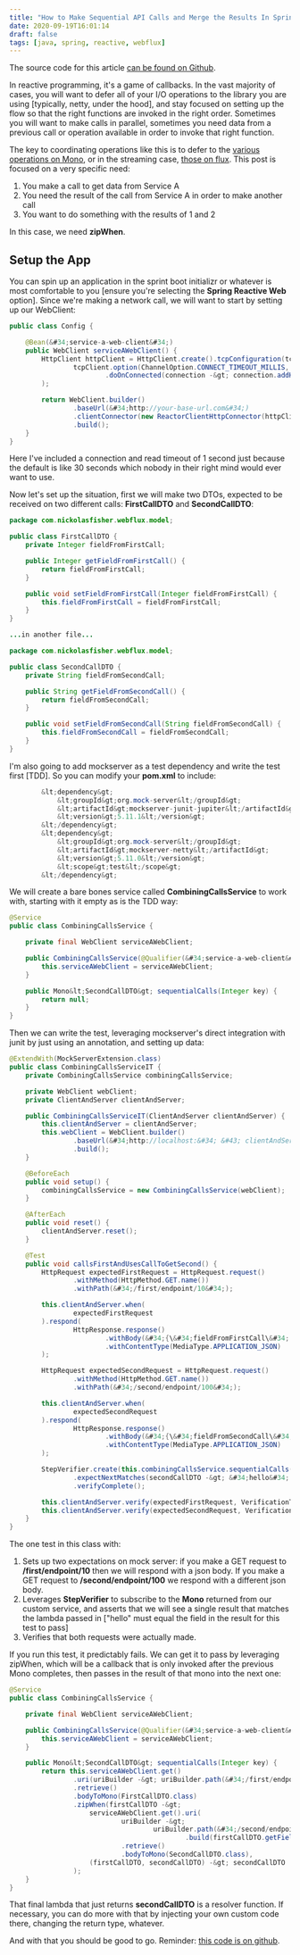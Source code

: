 ```yaml
---
title: "How to Make Sequential API Calls and Merge the Results In Spring Boot Webflux"
date: 2020-09-19T16:01:14
draft: false
tags: [java, spring, reactive, webflux]
---
```


The source code for this article [can be found on Github](https://github.com/nfisher23/reactive-programming-webflux/tree/master/api-calls-and-resilience).

In reactive programming, it&#39;s a game of callbacks. In the vast majority of cases, you will want to defer all of your I/O operations to the library you are using \[typically, netty, under the hood\], and stay focused on setting up the flow so that the right functions are invoked in the right order. Sometimes you will want to make calls in parallel, sometimes you need data from a previous call or operation available in order to invoke that right function.

The key to coordinating operations like this is to defer to the [various operations on Mono](https://projectreactor.io/docs/core/release/api/reactor/core/publisher/Mono.html), or in the streaming case, [those on flux](https://projectreactor.io/docs/core/release/api/reactor/core/publisher/Flux.html). This post is focused on a very specific need:

1. You make a call to get data from Service A
2. You need the result of the call from Service A in order to make another call
3. You want to do something with the results of 1 and 2

In this case, we need **zipWhen**.

## Setup the App

You can spin up an application in the sprint boot initializr or whatever is most comfortable to you \[ensure you&#39;re selecting the **Spring Reactive Web** option\]. Since we&#39;re making a network call, we will want to start by setting up our WebClient:

```java
public class Config {

    @Bean(&#34;service-a-web-client&#34;)
    public WebClient serviceAWebClient() {
        HttpClient httpClient = HttpClient.create().tcpConfiguration(tcpClient -&gt;
                tcpClient.option(ChannelOption.CONNECT_TIMEOUT_MILLIS, 1000)
                        .doOnConnected(connection -&gt; connection.addHandlerLast(new ReadTimeoutHandler(1000, TimeUnit.MILLISECONDS)))
        );

        return WebClient.builder()
                .baseUrl(&#34;http://your-base-url.com&#34;)
                .clientConnector(new ReactorClientHttpConnector(httpClient))
                .build();
    }
}

```

Here I&#39;ve included a connection and read timeout of 1 second just because the default is like 30 seconds which nobody in their right mind would ever want to use.

Now let&#39;s set up the situation, first we will make two DTOs, expected to be received on two different calls: **FirstCallDTO** and **SecondCallDTO**:

```java
package com.nickolasfisher.webflux.model;

public class FirstCallDTO {
    private Integer fieldFromFirstCall;

    public Integer getFieldFromFirstCall() {
        return fieldFromFirstCall;
    }

    public void setFieldFromFirstCall(Integer fieldFromFirstCall) {
        this.fieldFromFirstCall = fieldFromFirstCall;
    }
}

...in another file...

package com.nickolasfisher.webflux.model;

public class SecondCallDTO {
    private String fieldFromSecondCall;

    public String getFieldFromSecondCall() {
        return fieldFromSecondCall;
    }

    public void setFieldFromSecondCall(String fieldFromSecondCall) {
        this.fieldFromSecondCall = fieldFromSecondCall;
    }
}

```

I&#39;m also going to add mockserver as a test dependency and write the test first \[TDD\]. So you can modify your **pom.xml** to include:

```java
        &lt;dependency&gt;
            &lt;groupId&gt;org.mock-server&lt;/groupId&gt;
            &lt;artifactId&gt;mockserver-junit-jupiter&lt;/artifactId&gt;
            &lt;version&gt;5.11.1&lt;/version&gt;
        &lt;/dependency&gt;
        &lt;dependency&gt;
            &lt;groupId&gt;org.mock-server&lt;/groupId&gt;
            &lt;artifactId&gt;mockserver-netty&lt;/artifactId&gt;
            &lt;version&gt;5.11.0&lt;/version&gt;
            &lt;scope&gt;test&lt;/scope&gt;
        &lt;/dependency&gt;

```

We will create a bare bones service called **CombiningCallsService** to work with, starting with it empty as is the TDD way:

```java
@Service
public class CombiningCallsService {

    private final WebClient serviceAWebClient;

    public CombiningCallsService(@Qualifier(&#34;service-a-web-client&#34;) WebClient serviceAWebClient) {
        this.serviceAWebClient = serviceAWebClient;
    }

    public Mono&lt;SecondCallDTO&gt; sequentialCalls(Integer key) {
        return null;
    }
}

```

Then we can write the test, leveraging mockserver&#39;s direct integration with junit by just using an annotation, and setting up data:

```java
@ExtendWith(MockServerExtension.class)
public class CombiningCallsServiceIT {
    private CombiningCallsService combiningCallsService;

    private WebClient webClient;
    private ClientAndServer clientAndServer;

    public CombiningCallsServiceIT(ClientAndServer clientAndServer) {
        this.clientAndServer = clientAndServer;
        this.webClient = WebClient.builder()
                .baseUrl(&#34;http://localhost:&#34; &#43; clientAndServer.getPort())
                .build();
    }

    @BeforeEach
    public void setup() {
        combiningCallsService = new CombiningCallsService(webClient);
    }

    @AfterEach
    public void reset() {
        clientAndServer.reset();
    }

    @Test
    public void callsFirstAndUsesCallToGetSecond() {
        HttpRequest expectedFirstRequest = HttpRequest.request()
                .withMethod(HttpMethod.GET.name())
                .withPath(&#34;/first/endpoint/10&#34;);

        this.clientAndServer.when(
                expectedFirstRequest
        ).respond(
                HttpResponse.response()
                        .withBody(&#34;{\&#34;fieldFromFirstCall\&#34;: 100}&#34;)
                        .withContentType(MediaType.APPLICATION_JSON)
        );

        HttpRequest expectedSecondRequest = HttpRequest.request()
                .withMethod(HttpMethod.GET.name())
                .withPath(&#34;/second/endpoint/100&#34;);

        this.clientAndServer.when(
                expectedSecondRequest
        ).respond(
                HttpResponse.response()
                        .withBody(&#34;{\&#34;fieldFromSecondCall\&#34;: \&#34;hello\&#34;}&#34;)
                        .withContentType(MediaType.APPLICATION_JSON)
        );

        StepVerifier.create(this.combiningCallsService.sequentialCalls(10))
                .expectNextMatches(secondCallDTO -&gt; &#34;hello&#34;.equals(secondCallDTO.getFieldFromSecondCall()))
                .verifyComplete();

        this.clientAndServer.verify(expectedFirstRequest, VerificationTimes.once());
        this.clientAndServer.verify(expectedSecondRequest, VerificationTimes.once());
    }
}

```

The one test in this class with:

1. Sets up two expectations on mock server: if you make a GET request to **/first/endpoint/10** then we will respond with a json body. If you make a GET request to **/second/endpoint/100** we respond with a different json body.
2. Leverages **StepVerifier** to subscribe to the **Mono** returned from our custom service, and asserts that we will see a single result that matches the lambda passed in \[&#34;hello&#34; must equal the field in the result for this test to pass\]
3. Verifies that both requests were actually made.


If you run this test, it predictably fails. We can get it to pass by leveraging zipWhen, which will be a callback that is only invoked after the previous Mono completes, then passes in the result of that mono into the next one:

```java
@Service
public class CombiningCallsService {

    private final WebClient serviceAWebClient;

    public CombiningCallsService(@Qualifier(&#34;service-a-web-client&#34;) WebClient serviceAWebClient) {
        this.serviceAWebClient = serviceAWebClient;
    }

    public Mono&lt;SecondCallDTO&gt; sequentialCalls(Integer key) {
        return this.serviceAWebClient.get()
                .uri(uriBuilder -&gt; uriBuilder.path(&#34;/first/endpoint/{param}&#34;).build(key))
                .retrieve()
                .bodyToMono(FirstCallDTO.class)
                .zipWhen(firstCallDTO -&gt;
                    serviceAWebClient.get().uri(
                            uriBuilder -&gt;
                                    uriBuilder.path(&#34;/second/endpoint/{param}&#34;)
                                            .build(firstCallDTO.getFieldFromFirstCall()))
                            .retrieve()
                            .bodyToMono(SecondCallDTO.class),
                    (firstCallDTO, secondCallDTO) -&gt; secondCallDTO
                );
    }
}

```

That final lambda that just returns **secondCallDTO** is a resolver function. If necessary, you can do more with that by injecting your own custom code there, changing the return type, whatever.

And with that you should be good to go. Reminder: [this code is on github](https://github.com/nfisher23/reactive-programming-webflux/tree/master/api-calls-and-resilience).
